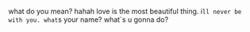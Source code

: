 what do you mean?
hahah
love is the most beautiful thing.
i`ll never be with you.
what`s your name?
what`s u gonna do?
